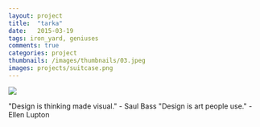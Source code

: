 ```yaml
---
layout: project
title:  "tarka"
date:   2015-03-19 
tags: iron_yard, geniuses
comments: true
categories: project
thumbnails: /images/thumbnails/03.jpeg
images: projects/suitcase.png
---
```


<img src="{{site.url}}/images/projects/suitcase.png">



"Design is thinking made visual." - Saul Bass
"Design is art people use." - Ellen Lupton

